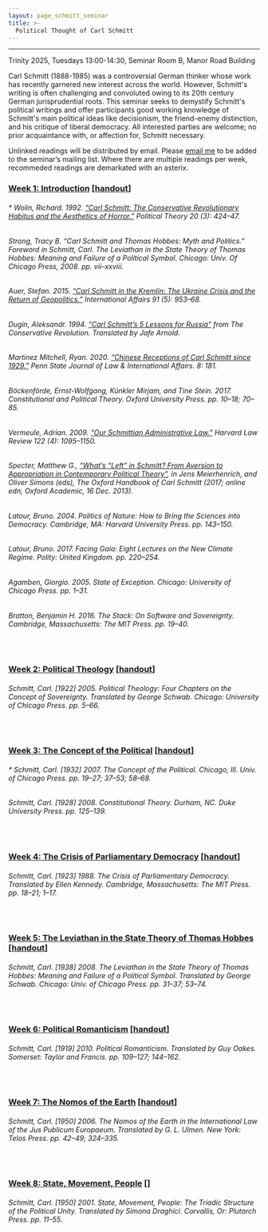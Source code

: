 ```yaml
---
layout: page_schmitt_seminar
title: >- 
  Political Thought of Carl Schmitt 
---
```


<hr class="solid">

Trinity 2025, Tuesdays 13:00-14:30, Seminar Room B, Manor Road Building

Carl Schmitt (1888-1985) was a controversial German thinker whose work has recently garnered new interest across the world. However, Schmitt's writing is often challenging and convoluted owing to its 20th century German jurisprudential roots. This seminar seeks to demystify Schmitt's political writings and offer participants good working knowledge of Schmitt's main political ideas like decisionism, the friend-enemy distinction, and his critique of liberal democracy. All interested parties are welcome; no prior acquaintance with, or affection for, Schmitt necessary.

Unlinked readings will be distributed by email. Please <a href="mailto:jeffrey.liu@politics.ox.ac.uk">email me</a> to be added to the seminar’s mailing list. Where there are multiple readings per week, recommeded readings are demarkated with an asterix.

<h3>
  <u>Week 1: Introduction</u> [<a href="https://docs.google.com/document/d/1CT2YDTtTzSfpEHf-0ejdKVWObN2eJSiyHWgdtaFSbbM/edit?usp=sharing" target="_blank">handout</a>]
</h3>
<h6>
  * Wolin, Richard. 1992. <a href="https://www.jstor.org/stable/192186" target="_blank">“Carl Schmitt: The Conservative Revolutionary Habitus and the Aesthetics of Horror.”</a> <em>Political Theory</em> 20 (3): 424–47.
</h6>
<h6>
  Strong, Tracy B. “Carl Schmitt and Thomas Hobbes: Myth and Politics.” Foreword in Schmitt, Carl. <em>The Leviathan in the State Theory of Thomas Hobbes: Meaning and Failure of a Political Symbol.</em> Chicago: Univ. Of Chicago Press, 2008. pp. vii–xxviii.
</h6>
<h6>
  Auer, Stefan. 2015. <a href="https://doi.org/10.1111/1468-2346.12392" target="_blank">“Carl Schmitt in the Kremlin: The Ukraine Crisis and the Return of Geopolitics.”</a> <em>International Affairs</em> 91 (5): 953–68.
</h6>
<h6>
  Dugin, Aleksandr. 1994. <a href="https://eurasianist-archive.com/2016/10/12/carl-schmitts-5-lessons-for-russia/" target="_blank">“Carl Schmitt’s 5 Lessons for Russia”</a> from <em>The Conservative Revolution.</em> Translated by Jafe Arnold.
</h6>
<h6>
  Martinez Mitchell, Ryan. 2020. <a href="https://elibrary.law.psu.edu/jlia/vol8/iss1/8" target="_blank">“Chinese Receptions of Carl Schmitt since 1929.”</a> <em>Penn State Journal of Law & International Affairs.</em> 8: 181.
</h6>
<h6>
  Böckenförde, Ernst-Wolfgang, Künkler Mirjam, and Tine Stein. 2017. <em>Constitutional and Political Theory.</em> Oxford University Press. pp. 10–18; 70–85.
</h6>
<h6>
  Vermeule, Adrian. 2009. <a href="https://harvardlawreview.org/print/vol-122/our-schmittian-administrative-law/" target="_blank">“Our Schmittian Administrative Law.”</a> <em>Harvard Law Review</em> 122 (4): 1095–1150.
</h6>
<h6>
  Specter, Matthew G., <a href="https://doi.org/10.1093/oxfordhb/9780199916931.013.011" target="_blank">“What’s “Left” in Schmitt? From Aversion to Appropriation in Contemporary Political Theory”</a>, in Jens Meierhenrich, and Oliver Simons (eds), <em>The Oxford Handbook of Carl Schmitt</em> (2017; online edn, Oxford Academic, 16 Dec. 2013).
</h6>
<h6>
  Latour, Bruno. 2004. <em>Politics of Nature: How to Bring the Sciences into Democracy.</em> Cambridge, MA: Harvard University Press. pp. 143–150.
</h6>
<h6>
  Latour, Bruno. 2017. <em>Facing Gaia: Eight Lectures on the New Climate Regime.</em> Polity: United Kingdom. pp. 220–254.
</h6>
<h6>
  Agamben, Giorgio. 2005. <em>State of Exception.</em> Chicago: University of Chicago Press. pp. 1–31.
</h6>
<h6>
  Bratton, Benjamin H. 2016. <em>The Stack: On Software and Sovereignty.</em> Cambridge, Massachusetts: The MIT Press. pp. 19–40.
</h6>
<br>
<h3>
  <u>Week 2: Political Theology</u> [<a href="https://docs.google.com/document/d/1xhToo9ZZCo4lbEcbEfrdg1RlaTYus0o5r01gmUjxHtU/edit?tab=t.0#heading=h.2sbcxls2ho75" target="_blank">handout</a>]
</h3>
<h6>
  Schmitt, Carl. [1922] 2005. <em>Political Theology: Four Chapters on the Concept of Sovereignty.</em> Translated by George Schwab. Chicago: University of Chicago Press. pp. 5–66.
</h6>
<br>
<h3>
  <u>Week 3: The Concept of the Political</u> [<a href="https://docs.google.com/document/d/13CwjQgIBC2oKMOZWxDxF4rH5UfWbpf6X3Unr77s6u0g/edit?usp=sharing" target="_blank">handout</a>]
</h3>
<h6>
  * Schmitt, Carl. [1932] 2007. <em>The Concept of the Political.</em> Chicago, Ill. Univ. of Chicago Press. pp. 19–27; 37–53; 58–68.
</h6>
<h6>
  Schmitt, Carl. [1928] 2008. <em>Constitutional Theory.</em> Durham, NC. Duke University Press. pp. 125–139. 
</h6>
<br>
<h3>
  <u>Week 4: The Crisis of Parliamentary Democracy</u> [<a href="https://docs.google.com/document/d/19XNqZyHgJSu3pldiYl0h_vwoY_pJHK-xCBeAa5VcLKQ/edit?usp=sharing" target="_blank">handout</a>]
</h3>
<h6>
  Schmitt, Carl. [1923] 1988. <em>The Crisis of Parliamentary Democracy.</em> Translated by Ellen Kennedy. Cambridge, Massachusetts: The MIT Press. pp. 18–21; 1–17. 
</h6>
<br>
<h3>
   <u>Week 5: The Leviathan in the State Theory of Thomas Hobbes</u> [<a href="https://docs.google.com/document/d/1vj-hv7aZtW6qVi3O0HIS_FfIZXQmfOyGll2pomCLiYk/edit?usp=sharing" target="_blank">handout</a>]
</h3>
<h6>
  Schmitt, Carl. [1938] 2008. <em>The Leviathan in the State Theory of Thomas Hobbes: Meaning and Failure of a Political Symbol.</em> Translated by George Schwab. Chicago: Univ. of Chicago Press. pp. 31–37; 53–74.
</h6>
<br>
<h3>
   <u>Week 6: Political Romanticism</u> [<a href="https://docs.google.com/document/d/1MXCckr7witzGY8tf_leZ32PVYeNEWQjl1Ln7B6kVgvM/edit?usp=sharing" target="_blank">handout</a>]
</h3>
<h6>
  Schmitt, Carl. [1919] 2010. <em>Political Romanticism.</em> Translated by Guy Oakes. Somerset: Taylor and Francis. pp. 109–127; 144–162.
</h6>
<br>
<h3>
   <u>Week 7: The Nomos of the Earth</u> [<a href="https://docs.google.com/document/d/1u98TaB06sTmEAmYRVGl2t2-nRsEPq7yKrnF6DFGpQ54/edit?usp=sharing" target="_blank">handout</a>]
</h3>
<h6>
  Schmitt, Carl. [1950] 2006. <em>The Nomos of the Earth in the International Law of the Jus Publicum Europaeum.</em> Translated by G. L. Ulmen. New York: Telos Press. pp. 42–49; 324–335.
</h6>
<br>
<h3>
   <u>Week 8: State, Movement, People</u> []
</h3>
<h6>
  Schmitt, Carl. [1950] 2001. <em>State, Movement, People: The Triadic Structure of the Political Unity.</em> Translated by Simona Draghici. Corvallis, Or: Plutarch Press. pp. 11–55.
</h6>

